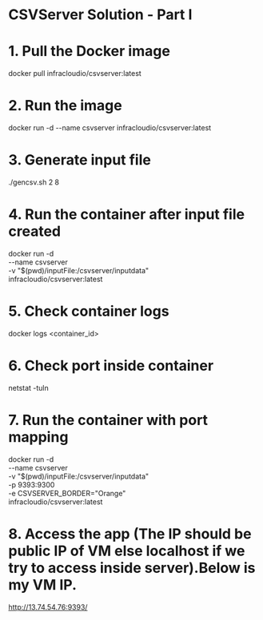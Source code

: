 # CSVServer Solution - Part I

# 1. Pull the Docker image

docker pull infracloudio/csvserver:latest

# 2. Run the image
docker run -d --name csvserver infracloudio/csvserver:latest

# 3. Generate input file
./gencsv.sh 2 8

# 4. Run the container after input file created

docker run -d \
  --name csvserver \
  -v "$(pwd)/inputFile:/csvserver/inputdata" \
  infracloudio/csvserver:latest

# 5. Check container logs

docker logs <container_id>

# 6. Check port inside container

netstat -tuln

# 7. Run the container with port mapping

docker run -d \
  --name csvserver \
  -v "$(pwd)/inputFile:/csvserver/inputdata" \
  -p 9393:9300 \
  -e CSVSERVER_BORDER="Orange" \
  infracloudio/csvserver:latest

# 8. Access the app (The IP should be public IP of VM else localhost if we try to access inside server).Below is my VM IP.

http://13.74.54.76:9393/ 
